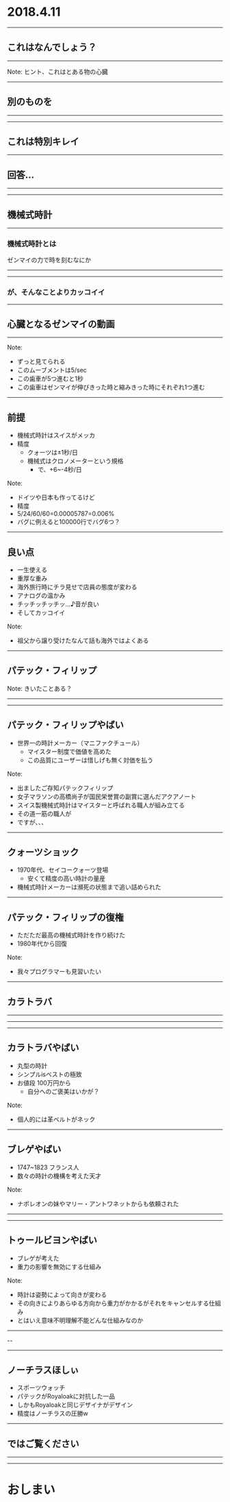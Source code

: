 
# 2018.4.11

---

## これはなんでしょう？

---

<!-- .slide: data-background-image="img/cap00300.jpg" data-background-size="100%" -->

Note:
ヒント、これはとある物の心臓

---

## 別のものを

---

<!-- .slide: data-background-image="img/MG_7930.jpg" data-background-size="100%" -->

---

<!-- .slide: data-background-image="img/MG_7930.jpg" data-background-size="100%" -->
<!-- .slide: style="background-color:rgba(0,0,0,0.5); " -->

## これは特別キレイ

---

## 回答...

---

<!-- .slide: data-background-image="img/ノーチラススケルトン.jpg" data-background-size="100%" -->

---

<!-- .slide: data-background-image="img/ノーチラススケルトン.jpg" data-background-size="100%" -->
<!-- .slide: style="background-color:rgba(0,0,0,0.5); " -->

## 機械式時計

---

<!-- .slide: data-background-image="img/ノーチラススケルトン.jpg" data-background-size="100%" -->
<!-- .slide: style="background-color:rgba(0,0,0,0.5); " -->

### 機械式時計とは

ゼンマイの力で時を刻むなにか

---

<!-- .slide: data-background-image="img/ノーチラススケルトン.jpg" data-background-size="100%" -->

---

<!-- .slide: data-background-image="img/ノーチラススケルトン.jpg" data-background-size="100%" -->
<!-- .slide: style="background-color:rgba(0,0,0,0.5); " -->

### が、そんなことよりカッコイイ

---

## 心臓となるゼンマイの動画

---

<!-- .slide: data-background-video="img/hoge.mp4" data-background-video-loop="true" data-background-video-muted -->

Note:
- ずっと見てられる
- このムーブメントは5/sec
- この歯車が5つ進むと1秒
- この歯車はゼンマイが伸びきった時と縮みきった時にそれぞれ1つ進む

---

## 前提

- 機械式時計はスイスがメッカ
- 精度
    - クォーツは±1秒/日
    - 機械式はクロノメーターという規格
        - で、+6~-4秒/日 <!-- .element: class="fragment" -->

Note:
- ドイツや日本も作ってるけど
- 精度
- 5/24/60/60=0.00005787=0.006%
- バグに例えると100000行でバグ6つ？

---

## 良い点

- 一生使える
- 重厚な重み
- 海外旅行時にチラ見せで店員の態度が変わる
- アナログの温かみ
- チッチッチッチッ...♪音が良い
- そしてカッコイイ

Note:
- 祖父から譲り受けたなんて話も海外ではよくある


---

## パテック・フィリップ

Note:
きいたことある？

---

<!-- .slide: data-background-image="img/パテックフィリップ.jpg" data-background-size="100%" -->

---

<!-- .slide: data-background-image="img/パテックフィリップ.jpg" data-background-size="100%" -->
<!-- .slide: style="background-color:rgba(0,0,0,0.5); " -->

## パテック・フィリップやばい

- 世界一の時計メーカー（マニファクチュール）
    - マイスター制度で価値を高めた <!-- .element: class="fragment" data-fragment-index="1" -->
    - この品質にユーザーは惜しげも無く対価を払う <!-- .element: class="fragment" data-fragment-index="1" -->

Note:
- 出ましたご存知パテックフィリップ
- 女子マラソンの高橋尚子が国民栄誉賞の副賞に選んだアクアノート
- スイス製機械式時計はマイスターと呼ばれる職人が組み立てる
- その道一筋の職人が
- ですが、、、

---

<!-- .slide: data-background-image="img/CITIZEN1970.jpg" data-background-size="100%" -->
<!-- .slide: style="background-color:rgba(0,0,0,0.5); " -->

## クォーツショック

- 1970年代、セイコークォーツ登場
    - 安くて精度の高い時計の量産
- 機械式時計メーカーは瀕死の状態まで追い詰められた

---

<!-- .slide: data-background-image="img/パテックフィリップ.jpg" data-background-size="100%" -->
<!-- .slide: style="background-color:rgba(0,0,0,0.5); " -->

## パテック・フィリップの復権

- ただただ最高の機械式時計を作り続けた
- 1980年代から回復

Note:
- 我々プログラマーも見習いたい

---

## カラトラバ

---

<!-- .slide: data-background-image="img/カラトラバ2.jpg" data-background-size="100%" -->

---

<!-- .slide: data-background-image="img/カラトラバ1.jpg" data-background-size="100%" -->

---

<!-- .slide: data-background-image="img/カラトラバ1.jpg" data-background-size="100%" -->
<!-- .slide: style="background-color:rgba(0,0,0,0.5); " -->

## カラトラバやばい

- 丸型の時計
- シンプルisベストの極致
- お値段 100万円から
    - 自分へのご褒美はいかが？

Note:
- 個人的には革ベルトがネック

---

<!-- .slide: data-background-image="img/Abraham_Louis_Breguet.jpg" data-background-size="30%" data-background-position="right bottom" -->
<!-- .slide: style="background-color:rgba(0,0,0,0.5); " -->

## ブレゲやばい

- 1747~1823 フランス人
- 数々の時計の機構を考えた天才

Note:
- ナポレオンの妹やマリー・アントワネットからも依頼された

---

<!-- .slide: data-background-image="img/ブレゲクラシックトゥールビヨン5317.jpg" data-background-size="100%" -->

---

<!-- .slide: data-background-image="img/ブレゲクラシックトゥールビヨン5317.jpg" data-background-size="100%" -->
<!-- .slide: style="background-color:rgba(0,0,0,0.5); " -->

## トゥールビヨンやばい

- ブレゲが考えた
- 重力の影響を無効にする仕組み

Note:
- 時計は姿勢によって向きが変わる
- その向きによりあらゆる方向から重力がかかるがそれをキャンセルする仕組み
- とはいえ意味不明理解不能どんな仕組みなのか

---

<!-- .slide: data-background-image="img/ノーチラス.jpg" data-background-size="100%" -->

--

<!-- .slide: data-background-image="img/ap-royaloak-et-1.jpg" data-background-size="100%" -->

---

<!-- .slide: data-background-image="img/ノーチラス.jpg" data-background-size="100%" -->
<!-- .slide: style="background-color:rgba(0,0,0,0.5); " -->

## ノーチラスほしぃ

- スポーツウォッチ
- パテックがRoyaloakに対抗した一品
- しかもRoyaloakと同じデザイナがデザイン
- 精度はノーチラスの圧勝w <!-- .element: class="fragment" data-fragment-index="1" -->

---

## ではご覧ください

---

<!-- .slide: data-background-video="img/hoge.mp4" data-background-video-loop="true" data-background-video-muted -->

---

# おしまい

